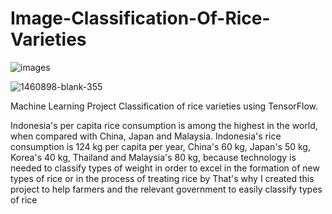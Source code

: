 # Image-Classification-Of-Rice-Varieties
![images](https://github.com/TioSatrio100/Image-Classification-Of-Rice-Varieties/assets/88955341/8a1909b5-2af4-4355-871c-7f4051508bab)

![1460898-blank-355](https://github.com/TioSatrio100/Image-Classification-Of-Rice-Varieties/assets/88955341/d5b3c20f-09a7-4f19-84a9-d07e1155277b)

Machine Learning Project Classification of rice varieties using TensorFlow.

Indonesia's per capita rice consumption is among the highest in the world, when compared with China, Japan and Malaysia.
Indonesia's rice consumption is 124 kg per capita per year, China's 60 kg, Japan's 50 kg, Korea's 40 kg, Thailand and Malaysia's 80 kg, because technology is needed to classify types of weight in order to excel in the formation of new types of rice or in the process of treating rice by That's why I created this project to help farmers and the relevant government to easily classify types of rice
